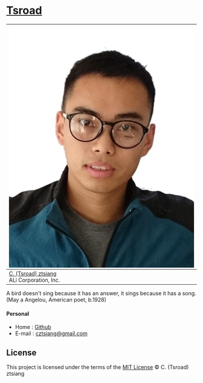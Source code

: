 # [Tsroad](http://tsroad.github.io)

<img src="images/avatar.jpg" align="middle" max-width="0" height="30%">|
| --- |
[C. (Tsroad) ztsiang](https://github.com/Tsroad)<br>ALi Corporation, Inc.|


A bird doesn't sing because it has an answer, it sings because it has a song. (May a Angelou, American poet, b.1928)

#### Personal

* Home : [Github]( https://github.com/tsroad)
* E-mail : [cztsiang@gmail.com]()

## License

This project is licensed under the terms of the [MIT License](LICENSE) © C. (Tsroad) ztsiang

